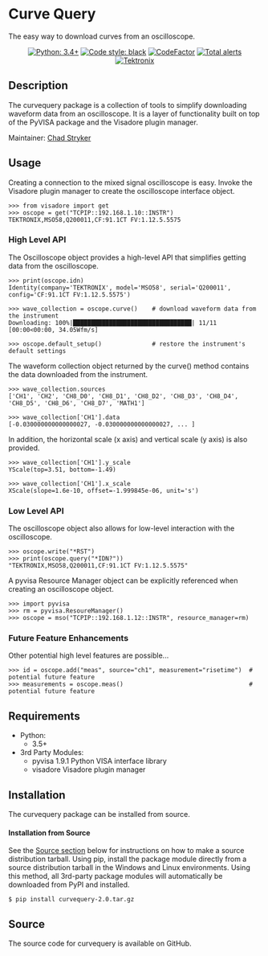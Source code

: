 
# Curve Query

The easy way to download curves from an oscilloscope.

<p align="center">
<a href="https://www.python.org"><img alt="Python: 3.4+" src="https://img.shields.io/badge/Python-3.4+-Green.svg"></a>
<a href="https://github.com/psf/black"><img alt="Code style: black" src="https://img.shields.io/badge/code%20style-black-000000.svg"></a>
<a href="https://www.codefactor.io/repository/github/tektronix/curvequery"><img src="https://www.codefactor.io/repository/github/tektronix/curvequery/badge" alt="CodeFactor" /></a>
<a href="https://lgtm.com/projects/g/tektronix/curvequery/alerts/"><img alt="Total alerts" src="https://img.shields.io/lgtm/alerts/g/tektronix/curvequery.svg?logo=lgtm&logoWidth=18"/></a>
<a href="https://github.com/tektronix"><img alt="Tektronix" src="https://tektronix.github.io/media/TEK-opensource_badge.svg"></a> 
</p>

## Description

The curvequery package is a collection of tools to simplify downloading waveform data from an oscilloscope.
It is a layer of functionality built on top of the PyVISA package and the Visadore plugin manager.

Maintainer: [Chad Stryker](https://github.com/cwstryker)


## Usage

Creating a connection to the mixed signal oscilloscope is easy.
Invoke the Visadore plugin manager to create the oscilloscope interface object.

    >>> from visadore import get
    >>> oscope = get("TCPIP::192.168.1.10::INSTR")
    TEKTRONIX,MSO58,Q200011,CF:91.1CT FV:1.12.5.5575
    
### High Level API

The Oscilloscope object provides a high-level API that simplifies getting data from the oscilloscope.

    >>> print(oscope.idn)
    Identity(company='TEKTRONIX', model='MSO58', serial='Q200011', config='CF:91.1CT FV:1.12.5.5575')
    
    >>> wave_collection = oscope.curve()    # download waveform data from the instrument
    Downloading: 100%|█████████████████████████████████| 11/11 [00:00<00:00, 34.05Wfm/s]

    >>> oscope.default_setup()              # restore the instrument's default settings

The waveform collection object returned by the curve() method contains the data downloaded from the instrument.

    >>> wave_collection.sources
    ['CH1', 'CH2', 'CH8_D0', 'CH8_D1', 'CH8_D2', 'CH8_D3', 'CH8_D4', 'CH8_D5', 'CH8_D6', 'CH8_D7', 'MATH1']
    
    >>> wave_collection['CH1'].data
    [-0.030000000000000027, -0.030000000000000027, ... ]
    
In addition, the horizontal scale (x axis) and vertical scale (y axis) is also provided.
    
    >>> wave_collection['CH1'].y_scale
    YScale(top=3.51, bottom=-1.49)
    
    >>> wave_collection['CH1'].x_scale
    XScale(slope=1.6e-10, offset=-1.999845e-06, unit='s')

### Low Level API

The oscilloscope object also allows for low-level interaction with the oscilloscope.

    >>> oscope.write("*RST")
    >>> print(oscope.query("*IDN?"))
    "TEKTRONIX,MSO58,Q200011,CF:91.1CT FV:1.12.5.5575"
    
A pyvisa Resource Manager object can be explicitly referenced when creating an oscilloscope object.

    >>> import pyvisa
    >>> rm = pyvisa.ResoureManager()
    >>> oscope = mso("TCPIP::192.168.1.12::INSTR", resource_manager=rm)
    
### Future Feature Enhancements

Other potential high level features are possible...

    >>> id = oscope.add("meas", source="ch1", measurement="risetime")  # potential future feature
    >>> measurements = oscope.meas()                                   # potential future feature

## Requirements

- Python: 
    - 3.5+
- 3rd Party Modules:
    - pyvisa 1.9.1      Python VISA interface library
    - visadore          Visadore plugin manager

## Installation

The curvequery package can be installed from source.

#### Installation from Source

See the [Source section](#source-section) below for instructions on how to make a source distribution tarball.
Using pip, install the package module directly from a source distribution tarball in the Windows and Linux environments.
Using this method, all 3rd-party package modules will automatically be downloaded from PyPI and installed.

    $ pip install curvequery-2.0.tar.gz

## <a name="source-section"></a>Source

The source code for curvequery is available on GitHub.

